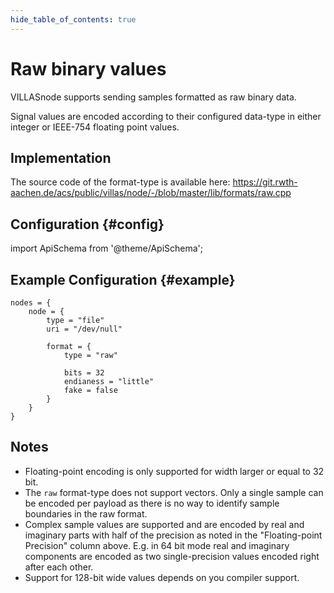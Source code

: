 ```yaml
---
hide_table_of_contents: true
---
```


# Raw binary values

VILLASnode supports sending samples formatted as raw binary data.

Signal values are encoded according to their configured data-type in either integer or IEEE-754 floating point values.

## Implementation

The source code of the format-type is available here:
https://git.rwth-aachen.de/acs/public/villas/node/-/blob/master/lib/formats/raw.cpp

## Configuration {#config}

import ApiSchema from '@theme/ApiSchema';

<ApiSchema example pointer="#/components/schemas/raw" />

## Example Configuration {#example}

``` url="external/node/etc/examples/formats/raw.conf" title="node/etc/examples/formats/raw.conf"
nodes = {
	node = {
		type = "file"
		uri = "/dev/null"

		format = {
			type = "raw"

			bits = 32
			endianess = "little"
			fake = false
		}
	}
}
```

## Notes

- Floating-point encoding is only supported for width larger or equal to 32 bit.
- The `raw` format-type does not support vectors. Only a single sample can be encoded per payload as there is no way to identify sample boundaries in the raw format.
- Complex sample values are supported and are encoded by real and imaginary parts with half of the precision as noted in the "Floating-point Precision" column above. E.g. in 64 bit mode real and imaginary components are encoded as two single-precision values encoded right after each other.
- Support for 128-bit wide values depends on you compiler support.
